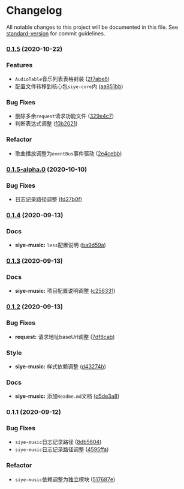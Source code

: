 # Changelog

All notable changes to this project will be documented in this file. See [standard-version](https://github.com/conventional-changelog/standard-version) for commit guidelines.

### [0.1.5](https://github.com/siyesummer/siyeWorld/compare/siye-music@0.1.5-alpha.0...siye-music@0.1.5) (2020-10-22)


### Features

* `AudioTable`音乐列表表格封装 ([2f7abe8](https://github.com/siyesummer/siyeWorld/commit/2f7abe83a722280d82022c2dcfc5a5b2cedb8d52))
* 配置文件转移到核心包`siye-core`内 ([aa851bb](https://github.com/siyesummer/siyeWorld/commit/aa851bbfc0316d8f5eccd691d28af55136c66a5c))


### Bug Fixes

* 删除多余`request`请求功能文件 ([329e4c7](https://github.com/siyesummer/siyeWorld/commit/329e4c74ebe581cb7be2092d08d5eec06b4d4030))
* 判断表达式调整 ([f0b2021](https://github.com/siyesummer/siyeWorld/commit/f0b202163dd142db8c592c13226621d645b302e6))


### Refactor

* 歌曲播放调整为`eventBus`事件驱动 ([2e4cebb](https://github.com/siyesummer/siyeWorld/commit/2e4cebb8032950bf74a892099f15da406d267be0))

### [0.1.5-alpha.0](https://github.com/siyesummer/siyeWorld/compare/siye-music@0.1.4...siye-music@0.1.5-alpha.0) (2020-10-10)


### Bug Fixes

* 日志记录路径调整 ([fd27b0f](https://github.com/siyesummer/siyeWorld/commit/fd27b0f5ffd37ac10e76e520cca4103fea6c10b1))

### [0.1.4](https://github.com/siyesummer/siyeWorld/compare/siye-music@0.1.3...siye-music@0.1.4) (2020-09-13)


### Docs

* **siye-music:** `less`配置说明 ([ba9d59a](https://github.com/siyesummer/siyeWorld/commit/ba9d59a8f8d3d5ca3ac02d4346d61a2ff0fb9e4f))

### [0.1.3](https://github.com/siyesummer/siyeWorld/compare/siye-music@0.1.2...siye-music@0.1.3) (2020-09-13)


### Docs

* **siye-music:** 项目配置说明调整 ([c256331](https://github.com/siyesummer/siyeWorld/commit/c256331c44ab2a81f53c6ca94527ca6638e8c2bc))

### [0.1.2](https://github.com/siyesummer/siyeWorld/compare/siye-music@0.1.1...siye-music@0.1.2) (2020-09-13)


### Bug Fixes

* **request:** 请求地址baseUrl调整 ([7df8cab](https://github.com/siyesummer/siyeWorld/commit/7df8cab358442995bd4b12bb7937eb5c788165e3))


### Style

* **siye-music:** 样式依赖调整 ([d43274b](https://github.com/siyesummer/siyeWorld/commit/d43274b15b6301be91081caf5f1c3d65bf218a51))


### Docs

* **siye-music:** 添加`Readme.md`文档 ([d5de3a8](https://github.com/siyesummer/siyeWorld/commit/d5de3a88579a45b998cf5c5e76fffcca8751d2a4))

### 0.1.1 (2020-09-12)


### Bug Fixes

* `siye-music`日志记录路径 ([8db5604](https://github.com/siyesummer/siyeWorld/commit/8db5604ef755dbbfc2cc166b3f91a853c5ad4bd2))
* `siye-music`日志记录路径调整 ([4595ffa](https://github.com/siyesummer/siyeWorld/commit/4595ffab04c0bcf181a30467bd66a56fa00f2603))


### Refactor

* `siye-music`依赖调整为独立模块 ([517687e](https://github.com/siyesummer/siyeWorld/commit/517687e3b83a4dfbf65412a703198ec8672141bf))
